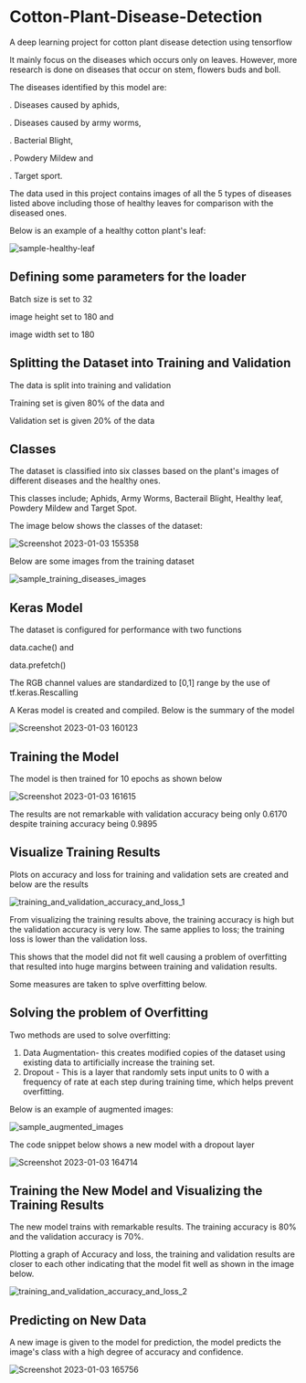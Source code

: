 # Cotton-Plant-Disease-Detection
A deep learning project for cotton plant disease detection using tensorflow

It mainly focus on the diseases which occurs only on leaves. However, more research is done on diseases that occur on stem, flowers buds and boll.

The diseases identified by this model are:

  . Diseases caused by aphids,
  
  . Diseases caused by army worms,
  
  . Bacterial Blight,
  
  . Powdery Mildew and
  
  . Target sport.

The data used in this project contains images of all the 5 types of diseases listed above including those of healthy leaves for comparison with the diseased ones.

Below is an example of a healthy cotton plant's leaf:

![sample-healthy-leaf](https://user-images.githubusercontent.com/78556152/210360017-06e7a605-2214-4074-9584-160850d47bcd.png)


## Defining some parameters for the loader

Batch size is set to 32

image height set to 180 and 

image width set to 180

## Splitting the Dataset into Training and Validation

The data is split into training and validation

Training set is given 80% of the data and 

Validation set is given 20% of the data

## Classes

The dataset is classified into six classes based on the plant's images of different diseases and the healthy ones.

This classes include; Aphids, Army Worms, Bacterail Blight, Healthy leaf, Powdery Mildew and Target Spot.

The image below shows the classes of the dataset:

![Screenshot 2023-01-03 155358](https://user-images.githubusercontent.com/78556152/210361283-94b2de53-76cf-4787-9a65-75ea18eee1f7.png)


Below are some images from the training dataset

![sample_training_diseases_images](https://user-images.githubusercontent.com/78556152/210361611-af3d4977-5c15-4e4f-b591-4f690e390244.png)


## Keras Model

The dataset is configured for performance with two functions

data.cache() and 

data.prefetch()

The RGB channel values are standardized to [0,1] range by the use of tf.keras.Rescalling

A Keras model is created and compiled. Below is the summary of the model

![Screenshot 2023-01-03 160123](https://user-images.githubusercontent.com/78556152/210362238-563e08ef-4545-4875-9a9f-444dacb6e0ce.png)

## Training the Model

The model is then trained for 10 epochs as shown below

![Screenshot 2023-01-03 161615](https://user-images.githubusercontent.com/78556152/210364558-340c558f-74d9-4082-9a4d-dd564fa465a6.png)


The results are not remarkable with validation accuracy being only 0.6170 despite training accuracy being 0.9895

## Visualize Training Results

Plots on accuracy and loss for training and validation sets are created and below are the results

![training_and_validation_accuracy_and_loss_1](https://user-images.githubusercontent.com/78556152/210365383-57cdef02-3f4a-4e15-ae72-639fc8a1bcea.png)

From visualizing the training results above, the training accuracy is high but the validation accuracy is very low. The same applies to loss; the training loss is lower than the validation loss.

This shows that the model did not fit well causing a problem of overfitting that resulted into huge margins between training and validation results.

Some measures are taken to splve overfitting below.

## Solving the problem of Overfitting

Two methods are used to solve overfitting:

  1. Data Augmentation- this creates modified copies of the dataset using existing data to artificially increase the training set.
  2. Dropout - This is a layer that randomly sets input units to 0 with a frequency of rate at each step during training time, which helps prevent overfitting.

Below is an example of augmented images:

![sample_augmented_images](https://user-images.githubusercontent.com/78556152/210369044-61e52e36-b7f1-4b65-aa41-325d998cc47a.png)

The code snippet below shows a new model with a dropout layer

![Screenshot 2023-01-03 164714](https://user-images.githubusercontent.com/78556152/210369702-e78e45e3-4631-4d37-90db-e6c027b56293.png)

## Training the New Model and Visualizing the Training Results

The new model trains with remarkable results. The training accuracy is 80% and the validation accuracy is 70%.

Plotting a graph of Accuracy and loss, the training and validation results are closer to each other indicating that the model fit well as shown in the image below.

![training_and_validation_accuracy_and_loss_2](https://user-images.githubusercontent.com/78556152/210370737-6f5a82f5-940e-4967-bce5-50fe9d4780c5.png)

## Predicting on New Data

A new image is given to the model for prediction, the model predicts the image's class with a high degree of accuracy and confidence.

![Screenshot 2023-01-03 165756](https://user-images.githubusercontent.com/78556152/210371600-4312f7ec-f235-4b6e-8a2e-6e9bd4ee9fcc.png)
